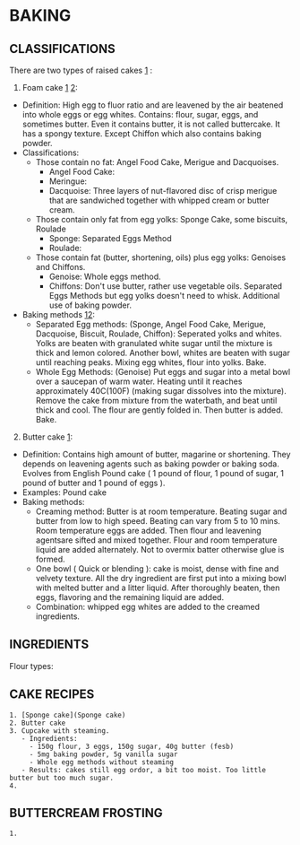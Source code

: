 # BAKING

## CLASSIFICATIONS

There are two types of raised cakes [1](http://www.joyofbaking.com/CakeMaking.html) : 

1. Foam cake [1](http://www.joyofbaking.com/FoamCakes.html) [2](http://www.joyofbaking.com/FoamCakesTechniques.html): 
 
  - Definition: High egg to fluor ratio and are leavened by the air beatened into whole eggs or egg whites. Contains: flour, sugar, eggs, and sometimes butter. Even it contains butter, it is not called buttercake. It has a spongy texture. Except Chiffon which also contains baking powder.
  - Classifications:
      - Those contain no fat: Angel Food Cake, Merigue and Dacquoises.
        + Angel Food Cake:
        + Meringue:
        + Dacquoise: Three layers of nut-flavored disc of crisp merigue that are sandwiched together with whipped cream or butter cream.
      - Those contain only fat from egg yolks: Sponge Cake, some biscuits, Roulade
        + Sponge: Separated Eggs Method
        + Roulade:
      - Those contain fat (butter, shortening, oils) plus egg yolks: Genoises and Chiffons.
        + Genoise: Whole eggs method.
        + Chiffons: Don't use butter, rather use vegetable oils. Separated Eggs Methods but egg yolks doesn't need to whisk. Additional use of baking powder.
  - Baking methods [1](http://www.mommiecooks.com/2010/08/03/beyond-the-basics-sponge-cake-recipe/)[2](http://www.joyofbaking.com/FoamCakesTechniques.html):
      - Separated Egg methods: (Sponge, Angel Food Cake, Merigue, Dacquoise, Biscuit, Roulade, Chiffon): Seperated yolks and whites. Yolks are beaten with granulated white sugar until the mixture is thick and lemon colored. Another bowl, whites are beaten with sugar until reaching peaks. Mixing egg whites, flour into yolks. Bake.
      - Whole Egg Methods: (Genoise) Put eggs and sugar into a metal bowl over a saucepan of warm water. Heating until it reaches approximately 40C(100F) (making sugar dissolves into the mixture). Remove the cake from mixture from the waterbath, and beat until thick and cool. The flour are gently folded in. Then butter is added. Bake.

2. Butter cake [1](http://www.joyofbaking.com/ButterCakes.html):
 
  - Definition: Contains high amount of butter, magarine or shortening. They depends on leavening agents such as baking powder or baking soda. Evolves from English Pound cake ( 1 pound of flour, 1 pound of sugar, 1 pound of butter and 1 pound of eggs ).
  - Examples: Pound cake
  - Baking methods: 
      - Creaming method: Butter is at room temperature. Beating sugar and butter from low to high speed. Beating can vary from 5 to 10 mins. Room temperature eggs are added. Then flour and leavening agentsare sifted and mixed together. Flour and room temperature liquid are added alternately. Not to overmix batter otherwise glue is formed.
      - One bowl ( Quick or blending ): cake is moist, dense with fine and velvety texture. All the dry ingredient are first put into a mixing bowl with melted butter and a litter liquid. After thoroughly beaten, then eggs, flavoring and the remaining liquid are added.
      - Combination: whipped egg whites are added to the creamed ingredients.
 
## INGREDIENTS

Flour types:
  
## CAKE RECIPES
    1. [Sponge cake](Sponge cake)
    2. Butter cake
    3. Cupcake with steaming.
       - Ingredients: 
         - 150g flour, 3 eggs, 150g sugar, 40g butter (fesb)
         - 5mg baking powder, 5g vanilla sugar
         - Whole egg methods without steaming
       - Results: cakes still egg ordor, a bit too moist. Too little butter but too much sugar.
    4. 
 
## BUTTERCREAM FROSTING
    1. 
